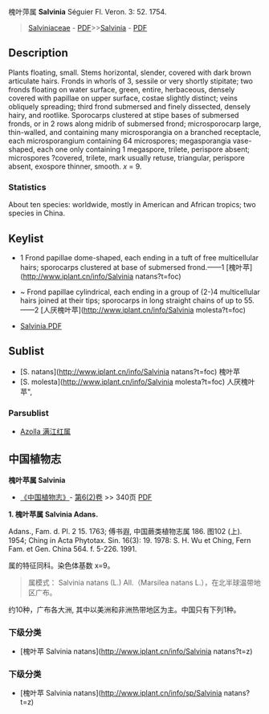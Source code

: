 槐叶萍属 **Salvinia** Séguier Fl. Veron. 3: 52. 1754.

> [Salviniaceae](http://www.iplant.cn/info/Salviniaceae?t=foc) - [PDF](http://www.iplant.cn/foc/pdf/Salviniaceae.pdf)>>[Salvinia](http://www.iplant.cn/info/Salvinia?t=foc) - [PDF](http://www.iplant.cn/foc/pdf/Salvinia.pdf)

## Description

Plants floating, small. Stems horizontal, slender, covered with dark brown articulate hairs. Fronds in whorls of 3, sessile or very shortly stipitate; two fronds floating on water surface, green, entire, herbaceous, densely covered with papillae on upper surface, costae slightly distinct; veins obliquely spreading; third frond submersed and finely dissected, densely hairy, and rootlike. Sporocarps clustered at stipe bases of submersed fronds, or in 2 rows along midrib of submersed frond; microsporocarp large, thin-walled, and containing many microsporangia on a branched receptacle, each microsporangium containing 64 microspores; megasporangia vase-shaped, each one only containing 1 megaspore, trilete, perispore absent; microspores ?covered, trilete, mark usually retuse, triangular, perispore absent, exospore thinner, smooth. *x* = 9.

### Statistics
About ten species: worldwide, mostly in American and African tropics; two species in China.

## Keylist

* 1 Frond papillae dome-shaped, each ending in a tuft of free multicellular hairs; sporocarps clustered at base of submersed frond.——1 [槐叶苹](http://www.iplant.cn/info/Salvinia natans?t=foc)
* ~ Frond papillae cylindrical, each ending in a group of (2-)4 multicellular hairs joined at their tips; sporocarps in long straight chains of up to 55.——2 [人厌槐叶苹](http://www.iplant.cn/info/Salvinia molesta?t=foc)

* [Salvinia.PDF](http://www.iplant.cn/foc/pdf/Salvinia.pdf)

## Sublist

* [S.  natans](http://www.iplant.cn/info/Salvinia natans?t=foc)
 槐叶苹
* [S.  molesta](http://www.iplant.cn/info/Salvinia molesta?t=foc) 人厌槐叶苹",

### Parsublist

* [Azolla  满江红属](http://www.iplant.cn/info/Azolla?t=foc)

## 中国植物志

**槐叶苹属 Salvinia**

* [《中国植物志》](http://www.iplant.cn/frps)- [第6(2)卷](http://www.iplant.cn/frps/vol/6(2)) >> 340页 [PDF](http://www.iplant.cn/frps/pdf/6(2)/340y.pdf)

**1. 槐叶苹属 Salvinia Adans.**

Adans., Fam. d. Pl. 2 15. 1763; 傅书遐, 中国蕨类植物志属 186. 图102 (上). 1954; Ching in Acta Phytotax. Sin. 16(3): 19. 1978: S. H. Wu et Ching, Fern Fam. et Gen. China 564. f. 5-226. 1991.

属的特征同科。染色体基数 x=9。

> 属模式： Salvinia natans (L.) All.（Marsilea natans L.），在北半球温带地区广布。

约10种，广布各大洲, 其中以美洲和非洲热带地区为主。中国只有下列1种。

### 下级分类
* [槐叶苹  Salvinia natans](http://www.iplant.cn/info/Salvinia natans?t=z)

### 下级分类
* [槐叶苹  Salvinia natans](http://www.iplant.cn/info/sp/Salvinia natans?t=z)
